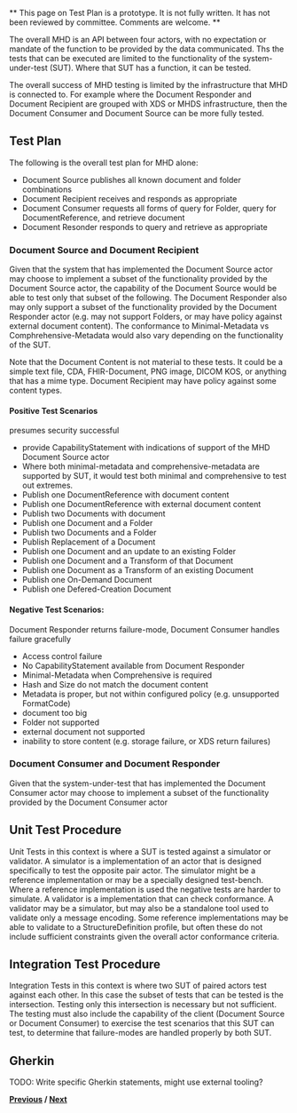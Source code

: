 ** This page on Test Plan is a prototype. It is not fully written. It has not been reviewed by committee. Comments are welcome. **

The overall MHD is an API between four actors, with no expectation or mandate of the function to be provided by the data communicated. Ths the tests that can be executed are limited to the functionality of the system-under-test (SUT). Where that SUT has a function, it can be tested. 

The overall success of MHD testing is limited by the infrastructure that MHD is connected to. For example where the Document Responder and Document Recipient are grouped with XDS or MHDS infrastructure, then the Document Consumer and Document Source can be more fully tested. 

## Test Plan

The following is the overall test plan for MHD alone:
* Document Source publishes all known document and folder combinations
* Document Recipient receives and responds as appropriate
* Document Consumer requests all forms of query for Folder, query for DocumentReference, and retrieve document
* Document Resonder responds to query and retrieve as appropriate

### Document Source and Document Recipient

Given that the system that has implemented the Document Source actor may choose to implement a subset of the functionality provided by the Document Source actor, the capability of the Document Source would be able to test only that subset of the following. The Document Responder also may only support a subset of the functionality provided by the Document Responder actor (e.g. may not support Folders, or may have policy against external document content). The conformance to Minimal-Metadata vs Comphrehensive-Metadata would also vary depending on the functionality of the SUT. 

Note that the Document Content is not material to these tests. It could be a simple text file, CDA, FHIR-Document, PNG image, DICOM KOS, or anything that has a mime type. Document Recipient may have policy against some content types.

#### Positive Test Scenarios 
presumes security successful
* provide CapabilityStatement with indications of support of the MHD Document Source actor
* Where both minimal-metadata and comprehensive-metadata are supported by SUT, it would test both minimal and comprehensive to test out extremes. 
* Publish one DocumentReference with document content
* Publish one DocumentReference with external document content
* Publish two Documents with document
* Publish one Document and a Folder
* Publish two Documents and a Folder
* Publish Replacement of a Document
* Publish one Document and an update to an existing Folder 
* Publish one Document and a Transform of that Document
* Publish one Document as a Transform of an existing Document
* Publish one On-Demand Document
* Publish one Defered-Creation Document

#### Negative Test Scenarios: 
Document Responder returns failure-mode, Document Consumer handles failure gracefully
* Access control failure
* No CapabilityStatement available from Document Responder
* Minimal-Metadata when Comprehensive is required
* Hash and Size do not match the document content
* Metadata is proper, but not within configured policy (e.g. unsupported FormatCode)
* document too big
* Folder not supported
* external document not supported
* inability to store content (e.g. storage failure, or XDS return failures)


### Document Consumer and Document Responder


Given that the system-under-test that has implemented the Document Consumer actor may choose to implement a subset of the functionality provided by the Document Consumer actor


## Unit Test Procedure

Unit Tests in this context is where a SUT is tested against a simulator or validator.  A simulator is a implementation of an actor that is designed specifically to test the opposite pair actor. The simulator might be a reference implementation or may be a specially designed test-bench. Where a reference implementation is used the negative tests are harder to simulate. A validator is a implementation that can check conformance. A validator may be a simulator, but may also be a standalone tool used to validate only a message encoding. Some reference implementations may be able to validate to a StructureDefinition profile, but often these do not include sufficient constraints given the overall actor conformance criteria. 

## Integration Test Procedure

Integration Tests in this context is where two SUT of paired actors test against each other. In this case the subset of tests that can be tested is the intersection. Testing only this intersection is necessary but not sufficient. The testing must also include the capability of the client (Document Source or Document Consumer) to exercise the test scenarios that this SUT can test, to determine that failure-modes are handled properly by both SUT.

## Gherkin
TODO: Write specific Gherkin statements, might use external tooling?


**[Previous](appendix_z.html) / [Next](a_issues.html)**

